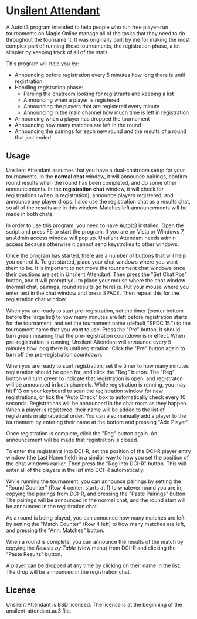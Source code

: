 # Un[silent Attendant](http://magiccards.info/us/en/51.html)

A AutoIt3 program intended to help people who run free player-run tournaments on Magic Online manage all of the tasks that they need to do throughout the tournament.  It was originally built by me for making the most complex part of running these tournaments, the registration phase, a lot simpler by keeping track of all of the stats.

This program will help you by:
  * Announcing before registration every 5 minutes how long there is until registration.
  * Handling registration phase:
     * Parsing the chatroom looking for registrants and keeping a list
     * Announcing when a player is registered
     * Announcing the players that are registered every minute
     * Announcing in the main channel how much time is left in registration
  * Announcing when a player has dropped the tournament
  * Announcing how many matches are left in the round
  * Announcing the pairings for each new round and the results of a round that just ended
  

## Usage

Unsilent Attendant assumes that you have a dual-chatroom setup for your tournaments.  In the **normal chat** window, it will announce pairings, confirm round results when the round has been completed, and do some other announcements.  In the **registration chat** window, it will check for registrations (when in registration), announce players registered, and announce any player drops.  I also use the registration chat as a results chat, so all of the results are in this window.  Matches left announcements will be made in both chats.

In order to use this program, you need to have [AutoIt3](http://www.autoitscript.com/site/autoit/) installed.  Open the script and press F5 to start the program.  If you are on Vista or Windows 7, an Admin access window will pop up.  Unsilent Attendant needs admin access because otherwise it cannot send keystrokes to other windows.

Once the program has started, there are a number of buttons that will help you control it.  To get started, place your chat windows where you want them to be.   It is important to not move the tournament chat windows once their positions are set in Unsilent Attendant.  Then press the "Set Chat Pos" button, and it will prompt you to place your mouse where the chat window (normal chat, pairings, round results go here) is.  Put your mouse where you enter text in the chat window and press SPACE.  Then repeat this for the registration chat window.

When you are ready to start pre-registration, set the timer (center bottom before the large list) to how many minutes are left before registration starts for the tournament, and set the tournament name (default "SPDC 15.") to the tournament name that you want to use.  Press the "Pre" button.  It should turn green meaning that the pre-registration countdown is in effect.  When pre-registration is running, Unsilent Attendant will announce every 5 minutes how long there is until registration.  Click the "Pre" button again to turn off the pre-registration countdown.

When you are ready to start registration, set the timer to how many minutes registration should be open for, and click the "Reg" button.  The "Reg" button will turn green to indicate that registration is open, and registraton will be announced in both channels.   While registration is running, you may hit F13 on your keyboard to scan the registration window for new registrations, or tick the "Auto Check" box to automatically check every 10 seconds.  Registrations will be announced in the chat room as they happen.  When a player is registered, their name will be added to the list of registrants in alphabetical order.  You can also manually add a player to the tournament by entering their name at the bottom and pressing "Add Player".

Once registration is complete, click the "Reg" button again.  An announcement will be made that registration is closed.  

To enter the registrants into DCI-R, set the position of the DCI-R player entry window (the Last Name field) in a similar way to how you set the position of the chat windows earlier.  Then press the "Reg into DCI-R" button.  This will enter all of the players in the list into DCI-R automatically. 

While running the tournament, you can announce pairings by setting the "Round Counter" (Row 4 center, starts at 1) to whatever round you are in, copying the pairings from DCI-R, and pressing the "Paste Pairings" button.  The pairings will be announced in the normal chat, and the round start will be announced in the registration chat.

As a round is being played, you can announce how many matches are left by setting the "Match Counter" (Row 4 left) to how many matches are left, and pressing the "Ann. Matches" button. 

When a round is complete, you can announce the results of the match by copying the *Results by Table* (view menu) from DCI-R and clicking the "Paste Results" button. 

A player can be dropped at any time by clicking on their name in the list.  The drop will be announced in the registration chat.

## License

Unsilent Attendant is BSD licensed.  The license is at the beginning of the unsilent-attendant.au3 file.

